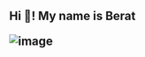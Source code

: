<h2 align="left">Hi 👋! My name is Berat 





![image](https://github.com/lberatl/lberatl/assets/75970161/f7578234-4dbb-4271-be39-6e7f5336f45c)





